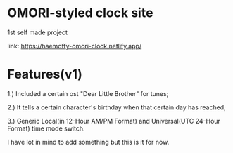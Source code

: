 # OMORI-styled clock site
1st self made project

link: https://haemoffy-omori-clock.netlify.app/

# Features(v1)
   1.) Included a certain ost "Dear Little Brother" for tunes;  
                                                                                                     
   2.) It tells a certain character's birthday when that certain day has reached;  
                                                       
   3.) Generic Local(in 12-Hour AM/PM Format) and Universal(UTC 24-Hour Format) time mode switch.
 
I have lot in mind to add something but this is it for now.
